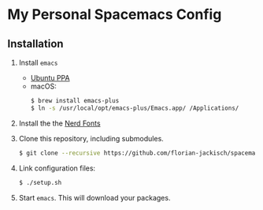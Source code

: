 # My Personal Spacemacs Config

## Installation

1. Install `emacs`
    * [Ubuntu PPA](https://launchpad.net/~kelleyk/+archive/ubuntu/emacs)
    * macOS:
        ```bash
        $ brew install emacs-plus
        $ ln -s /usr/local/opt/emacs-plus/Emacs.app/ /Applications/
        ```

1. Install the the [Nerd Fonts](https://github.com/ryanoasis/nerd-fonts)
1. Clone this repository, including submodules.
    ```bash
    $ git clone --recursive https://github.com/florian-jackisch/spacemacs-config.git
    ```
    
1. Link configuration files:
    ```bash
    $ ./setup.sh
    ```
    
1. Start `emacs`. This will download your packages.
